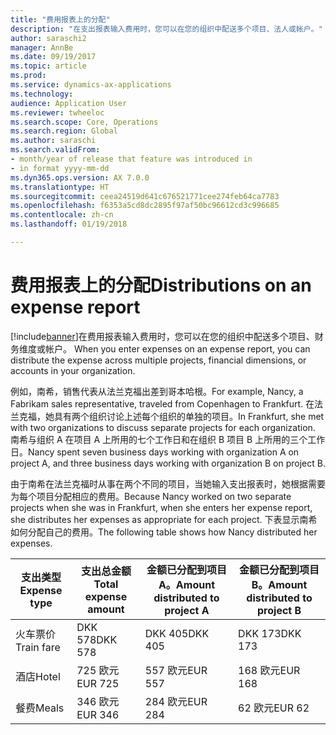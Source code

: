 ```yaml
---
title: "费用报表上的分配"
description: "在支出报表输入费用时，您可以在您的组织中配送多个项目、法人或帐户。"
author: saraschi2
manager: AnnBe
ms.date: 09/19/2017
ms.topic: article
ms.prod: 
ms.service: dynamics-ax-applications
ms.technology: 
audience: Application User
ms.reviewer: twheeloc
ms.search.scope: Core, Operations
ms.search.region: Global
ms.author: saraschi
ms.search.validFrom:
- month/year of release that feature was introduced in
- in format yyyy-mm-dd
ms.dyn365.ops.version: AX 7.0.0
ms.translationtype: HT
ms.sourcegitcommit: ceea24519d641c676521771cee274feb64ca7783
ms.openlocfilehash: f6353a5cd8dc2895f97af50bc96612cd3c996685
ms.contentlocale: zh-cn
ms.lasthandoff: 01/19/2018

---
```


# <a name="distributions-on-an-expense-report"></a><span data-ttu-id="79c2d-103">费用报表上的分配</span><span class="sxs-lookup"><span data-stu-id="79c2d-103">Distributions on an expense report</span></span>

[!include[banner](../includes/banner.md)]<span data-ttu-id="79c2d-104">在费用报表输入费用时，您可以在您的组织中配送多个项目、财务维度或帐户。</span><span class="sxs-lookup"><span data-stu-id="79c2d-104"> When you enter expenses on an expense report, you can distribute the expense across multiple projects, financial dimensions, or accounts in your organization.</span></span>

<span data-ttu-id="79c2d-105">例如，南希，销售代表从法兰克福出差到哥本哈根。</span><span class="sxs-lookup"><span data-stu-id="79c2d-105">For example, Nancy, a Fabrikam sales representative, traveled from Copenhagen to Frankfurt.</span></span> <span data-ttu-id="79c2d-106">在法兰克福，她具有两个组织讨论上述每个组织的单独的项目。</span><span class="sxs-lookup"><span data-stu-id="79c2d-106">In Frankfurt, she met with two organizations to discuss separate projects for each organization.</span></span> <span data-ttu-id="79c2d-107">南希与组织 A 在项目 A 上所用的七个工作日和在组织 B 项目 B 上所用的三个工作日。</span><span class="sxs-lookup"><span data-stu-id="79c2d-107">Nancy spent seven business days working with organization A on project A, and three business days working with organization B on project B.</span></span>

<span data-ttu-id="79c2d-108">由于南希在法兰克福时从事在两个不同的项目，当她输入支出报表时，她根据需要为每个项目分配相应的费用。</span><span class="sxs-lookup"><span data-stu-id="79c2d-108">Because Nancy worked on two separate projects when she was in Frankfurt, when she enters her expense report, she distributes her expenses as appropriate for each project.</span></span> <span data-ttu-id="79c2d-109">下表显示南希如何分配自己的费用。</span><span class="sxs-lookup"><span data-stu-id="79c2d-109">The following table shows how Nancy distributed her expenses.</span></span>

| <span data-ttu-id="79c2d-110">**支出类型**</span><span class="sxs-lookup"><span data-stu-id="79c2d-110">**Expense type**</span></span> | <span data-ttu-id="79c2d-111">**支出总金额**</span><span class="sxs-lookup"><span data-stu-id="79c2d-111">**Total expense amount**</span></span> | <span data-ttu-id="79c2d-112">**金额已分配到项目 A。**</span><span class="sxs-lookup"><span data-stu-id="79c2d-112">**Amount distributed to project A**</span></span> | <span data-ttu-id="79c2d-113">**金额已分配到项目 B。**</span><span class="sxs-lookup"><span data-stu-id="79c2d-113">**Amount distributed to project B**</span></span> |
|------------------|--------------------------|-------------------------------------|-------------------------------------|
| <span data-ttu-id="79c2d-114">火车票价</span><span class="sxs-lookup"><span data-stu-id="79c2d-114">Train fare</span></span>       | <span data-ttu-id="79c2d-115">DKK 578</span><span class="sxs-lookup"><span data-stu-id="79c2d-115">DKK 578</span></span>                  | <span data-ttu-id="79c2d-116">DKK 405</span><span class="sxs-lookup"><span data-stu-id="79c2d-116">DKK 405</span></span>                             | <span data-ttu-id="79c2d-117">DKK 173</span><span class="sxs-lookup"><span data-stu-id="79c2d-117">DKK 173</span></span>                             |
| <span data-ttu-id="79c2d-118">酒店</span><span class="sxs-lookup"><span data-stu-id="79c2d-118">Hotel</span></span>            | <span data-ttu-id="79c2d-119">725 欧元</span><span class="sxs-lookup"><span data-stu-id="79c2d-119">EUR 725</span></span>                  | <span data-ttu-id="79c2d-120">557 欧元</span><span class="sxs-lookup"><span data-stu-id="79c2d-120">EUR 557</span></span>                             | <span data-ttu-id="79c2d-121">168 欧元</span><span class="sxs-lookup"><span data-stu-id="79c2d-121">EUR 168</span></span>                             |
| <span data-ttu-id="79c2d-122">餐费</span><span class="sxs-lookup"><span data-stu-id="79c2d-122">Meals</span></span>            | <span data-ttu-id="79c2d-123">346 欧元</span><span class="sxs-lookup"><span data-stu-id="79c2d-123">EUR 346</span></span>                  | <span data-ttu-id="79c2d-124">284 欧元</span><span class="sxs-lookup"><span data-stu-id="79c2d-124">EUR 284</span></span>                             | <span data-ttu-id="79c2d-125">62 欧元</span><span class="sxs-lookup"><span data-stu-id="79c2d-125">EUR 62</span></span>                              |

